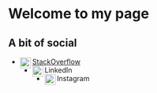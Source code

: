 # Welcome to my page

## A bit of social
- [<img align="left" alt="David Ansermot | StackOverflow" width="22px" src="https://cdn.jsdelivr.net/npm/simple-icons@v3/icons/stackoverflow.svg" /> StackOverflow][stackoverflow] 
- [<img align="left" alt="David Ansermot | LinkedIn" width="22px" src="https://cdn.jsdelivr.net/npm/simple-icons@v3/icons/linkedin.svg" />][linkedin] LinkedIn
- [<img align="left" alt="David Ansermot | Instagram" width="22px" src="https://cdn.jsdelivr.net/npm/simple-icons@3.12.3/icons/instagram.svg" />][instagram] Instagram

<!--

Here are some ideas to get you started:

- 🔭 I’m currently working on ...
- 🌱 I’m currently learning ...
- 👯 I’m looking to collaborate on ...
- 🤔 I’m looking for help with ...
- 💬 Ask me about ...
- 📫 How to reach me: ...
- 😄 Pronouns: ...
- ⚡ Fun fact: ...
-->

[stackoverflow]: https://stackoverflow.com/users/785593/david-ansermot
[linkedin]: https://www.linkedin.com/in/davidansermot/
[instagram]: https://www.instagram.com/marm.ch/
